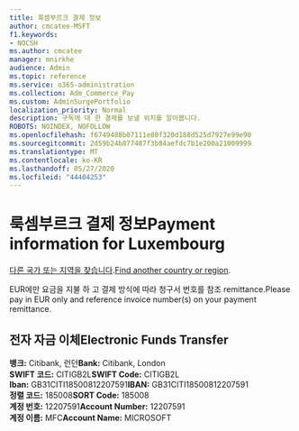 ```yaml
---
title: 룩셈부르크 결제 정보
author: cmcatee-MSFT
f1.keywords:
- NOCSH
ms.author: cmcatee
manager: mnirkhe
audience: Admin
ms.topic: reference
ms.service: o365-administration
ms.collection: Adm_Commerce_Pay
ms.custom: AdminSurgePortfolio
localization_priority: Normal
description: 구독에 대 한 결제를 보낼 위치를 알아봅니다.
ROBOTS: NOINDEX, NOFOLLOW
ms.openlocfilehash: f6749488b07111e80f320d188d525d7927e99e90
ms.sourcegitcommit: 2d59b24b877487f3b84aefdc7b1e200a21009999
ms.translationtype: MT
ms.contentlocale: ko-KR
ms.lasthandoff: 05/27/2020
ms.locfileid: "44404253"
---
```

# <a name="payment-information-for-luxembourg"></a><span data-ttu-id="c6c3c-103">룩셈부르크 결제 정보</span><span class="sxs-lookup"><span data-stu-id="c6c3c-103">Payment information for Luxembourg</span></span>

<span data-ttu-id="c6c3c-104">[다른 국가 또는 지역을 찾습니다](../billing-and-payments/pay-for-your-subscription.md).</span><span class="sxs-lookup"><span data-stu-id="c6c3c-104">[Find another country or region](../billing-and-payments/pay-for-your-subscription.md).</span></span>

<span data-ttu-id="c6c3c-105">EUR에만 요금을 지불 하 고 결제 방식에 따라 청구서 번호를 참조 remittance.</span><span class="sxs-lookup"><span data-stu-id="c6c3c-105">Please pay in EUR only and reference invoice number(s) on your payment remittance.</span></span>

## <a name="electronic-funds-transfer"></a><span data-ttu-id="c6c3c-106">전자 자금 이체</span><span class="sxs-lookup"><span data-stu-id="c6c3c-106">Electronic Funds Transfer</span></span>

<span data-ttu-id="c6c3c-107">**뱅크:** Citibank, 런던</span><span class="sxs-lookup"><span data-stu-id="c6c3c-107">**Bank:** Citibank, London</span></span>  
<span data-ttu-id="c6c3c-108">**SWIFT 코드:** CITIGB2L</span><span class="sxs-lookup"><span data-stu-id="c6c3c-108">**SWIFT Code:** CITIGB2L</span></span>  
<span data-ttu-id="c6c3c-109">**Iban:** GB31CITI18500812207591</span><span class="sxs-lookup"><span data-stu-id="c6c3c-109">**IBAN:** GB31CITI18500812207591</span></span>  
<span data-ttu-id="c6c3c-110">**정렬 코드:** 185008</span><span class="sxs-lookup"><span data-stu-id="c6c3c-110">**SORT Code:** 185008</span></span>  
<span data-ttu-id="c6c3c-111">**계정 번호:** 12207591</span><span class="sxs-lookup"><span data-stu-id="c6c3c-111">**Account Number:** 12207591</span></span>  
<span data-ttu-id="c6c3c-112">**계정 이름:** MFC</span><span class="sxs-lookup"><span data-stu-id="c6c3c-112">**Account Name:** MICROSOFT</span></span>